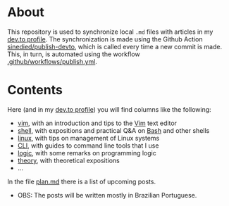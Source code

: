 # About

This repository is used to synchronize local `.md` files with articles in my [dev.to profile](https://dev.to/yxm). The synchronization is made using the Github Action [sinedied/publish-devto](https://github.com/sinedied/publish-devto), which is called every time a new commit is made. This, in turn, is automated using the workflow [.github/workflows/publish.yml](.github/workflows/publish.yml).

# Contents

Here (and in my [dev.to profile](https://dev.to/yxm)) you will find columns like the following:

* [vim](files/vim), with an introduction and tips to the [Vim](https://www.vim.org/) text editor
* [shell](files/shell), with expositions and practical Q&A on [Bash](https://www.gnu.org/software/bash/) and other shells
* [linux](files/linux), with tips on management of Linux systems
* [CLI](files/cli), with guides to command line tools that I use
* [logic](files/logic), with some remarks on programming logic
* [theory](files/theory), with theoretical expositions 
* ...

In the file [plan.md](plan.md) there is a list of upcoming posts.

* OBS: The posts will be written mostly in Brazilian Portuguese. 


